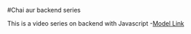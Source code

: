 #Chai aur backend series


This is a video series on backend with Javascript
-[Model Link](https://app.eraser.io/workspace/YtPqZ1VogxGy1jzIDkzj)

